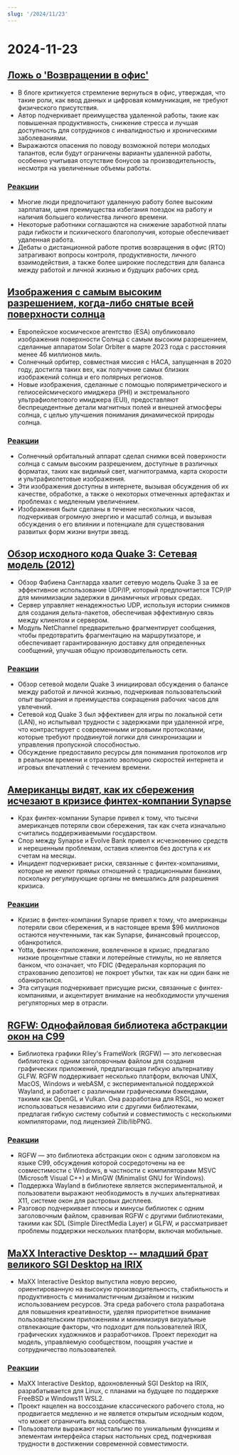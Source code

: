 ```yaml
---
slug: '/2024/11/23'
---
```


# 2024-11-23

## [Ложь о 'Возвращении в офис'](https://blog.avas.space/rto/)

- В блоге критикуется стремление вернуться в офис, утверждая, что такие роли, как ввод данных и цифровая коммуникация, не требуют физического присутствия.
- Автор подчеркивает преимущества удаленной работы, такие как повышенная продуктивность, снижение стресса и лучшая доступность для сотрудников с инвалидностью и хроническими заболеваниями.
- Выражаются опасения по поводу возможной потери молодых талантов, если будут ограничены варианты удаленной работы, особенно учитывая отсутствие бонусов за производительность, несмотря на увеличенные объемы работы.

### [Реакции](https://news.ycombinator.com/item?id=42221623)

- Многие люди предпочитают удаленную работу более высоким зарплатам, ценя преимущества избегания поездок на работу и наличия большего количества личного времени.
- Некоторые работники соглашаются на снижение заработной платы ради гибкости и психического благополучия, которые обеспечивает удаленная работа.
- Дебаты о дистанционной работе против возвращения в офис (RTO) затрагивают вопросы контроля, продуктивности, личного взаимодействия, а также более широкие последствия для баланса между работой и личной жизнью и будущих рабочих сред.

## [Изображения с самым высоким разрешением, когда-либо снятые всей поверхности солнца](https://www.smithsonianmag.com/smart-news/check-out-the-highest-resolution-images-ever-captured-of-the-suns-entire-surface-180985518/)

- Европейское космическое агентство (ESA) опубликовало изображения поверхности Солнца с самым высоким разрешением, сделанные аппаратом Solar Orbiter в марте 2023 года с расстояния менее 46 миллионов миль.
- Солнечный орбитер, совместная миссия с НАСА, запущенная в 2020 году, достигла таких вех, как получение самых близких изображений солнца и его полярных регионов.
- Новые изображения, сделанные с помощью поляриметрического и гелиосейсмического имиджера (PHI) и экстремального ультрафиолетового имиджера (EUI), предоставляют беспрецедентные детали магнитных полей и внешней атмосферы солнца, с целью улучшения понимания динамической природы солнца.

### [Реакции](https://news.ycombinator.com/item?id=42220155)

- Солнечный орбитальный аппарат сделал снимки всей поверхности солнца с самым высоким разрешением, доступные в различных форматах, таких как видимый свет, магнитограмма, карта скорости и ультрафиолетовые изображения.
- Эти изображения доступны в интернете, вызывая обсуждения об их качестве, обработке, а также о некоторых отмеченных артефактах и проблемах с медленным увеличением.
- Изображения были сделаны в течение нескольких часов, подчеркивая огромную энергию и масштаб солнца, и вызывая обсуждения о его влиянии и потенциале для существования развитых форм жизни внутри звезд.

## [Обзор исходного кода Quake 3: Сетевая модель (2012)](https://fabiensanglard.net/quake3/network.php)

- Обзор Фабиена Сангларда хвалит сетевую модель Quake 3 за ее эффективное использование UDP/IP, который предпочитается TCP/IP для минимизации задержки в динамичных игровых средах.
- Сервер управляет ненадежностью UDP, используя истории снимков для создания дельта-пакетов, обеспечивая эффективную связь между клиентом и сервером.
- Модуль NetChannel предварительно фрагментирует сообщения, чтобы предотвратить фрагментацию на маршрутизаторе, и обеспечивает гарантированную доставку для определенных сообщений, улучшая общую производительность сети.

### [Реакции](https://news.ycombinator.com/item?id=42218532)

- Обзор сетевой модели Quake 3 инициировал обсуждения о балансе между работой и личной жизнью, подчеркивая пользовательский опыт выгорания и преимущества сокращения рабочих часов для увлечений.
- Сетевой код Quake 3 был эффективен для игры по локальной сети (LAN), но испытывал трудности с задержками при удаленной игре, что контрастирует с современными игровыми протоколами, которые требуют продвинутой логики для синхронизации и управления пропускной способностью.
- Обсуждение предоставило ресурсы для понимания протоколов игр в реальном времени и отразило эволюцию скоростей интернета и игровых впечатлений с течением времени.

## [Американцы видят, как их сбережения исчезают в кризисе финтех-компании Synapse](https://www.cnbc.com/2024/11/22/synapse-bankruptcy-thousands-of-americans-see-their-savings-vanish.html)

- Крах финтех-компании Synapse привел к тому, что тысячи американцев потеряли свои сбережения, так как счета изначально считались поддерживаемыми государством.
- Спор между Synapse и Evolve Bank привел к исчезновению средств и нерешенным проблемам, оставив клиентов без доступа к их счетам на месяцы.
- Инцидент подчеркивает риски, связанные с финтех-компаниями, которые не имеют прямых отношений с традиционными банками, поскольку регулирующие органы не вмешались для разрешения кризиса.

### [Реакции](https://news.ycombinator.com/item?id=42219407)

- Кризис в финтех-компании Synapse привел к тому, что американцы потеряли свои сбережения, и в настоящее время $96 миллионов остаются неучтенными, так как Synapse, финансовый процессор, обанкротился.
- Yotta, финтех-приложение, вовлеченное в кризис, предлагало низкие процентные ставки и лотерейные стимулы, но не является банком, что означает, что FDIC (Федеральная корпорация по страхованию депозитов) не покроет убытки, так как ни один банк не обанкротился.
- Эта ситуация подчеркивает присущие риски, связанные с финтех-компаниями, и акцентирует внимание на необходимости улучшения регуляторных мер в отрасли.

## [RGFW: Однофайловая библиотека абстракции окон на C99](https://github.com/ColleagueRiley/RGFW)

- Библиотека графики Riley's FrameWork (RGFW) — это легковесная библиотека с одним заголовочным файлом для создания графических приложений, предлагающая гибкую альтернативу GLFW. RGFW поддерживает несколько платформ, включая UNIX, MacOS, Windows и webASM, с экспериментальной поддержкой Wayland, и работает с различными графическими бэкендами, такими как OpenGL и Vulkan. Она разработана для RSGL, но может использоваться независимо или с другими библиотеками, предлагая гибкую систему событий и совместимость с несколькими компиляторами, под лицензией Zlib/libPNG.

### [Реакции](https://news.ycombinator.com/item?id=42217535)

- RGFW — это библиотека абстракции окон с одним заголовком на языке C99, обсуждения которой сосредоточены на ее совместимости с Windows, в частности с компиляторами MSVC (Microsoft Visual C++) и MinGW (Minimalist GNU for Windows).
- Поддержка Wayland в библиотеке является экспериментальной, и пользователи выражают необходимость в лучших альтернативах X11, системе окон для растровых дисплеев.
- Разговор подчеркивает плюсы и минусы библиотек с одним заголовочным файлом, сравнивая RGFW с другими библиотеками, такими как SDL (Simple DirectMedia Layer) и GLFW, и рассматривает проблемы поддержки нескольких платформ, включая мобильные.

## [MaXX Interactive Desktop -- младший брат великого SGI Desktop на IRIX](https://docs.maxxinteractive.com/)

- MaXX Interactive Desktop выпустила новую версию, ориентированную на высокую производительность, стабильность и продуктивность с минималистичным дизайном и низким использованием ресурсов. Эта среда рабочего стола разработана для повышения креативности, уделяя приоритетное внимание пользовательским приложениям и минимизируя визуальные отвлекающие факторы, что подходит для пользователей IRIX, графических художников и разработчиков. Проект переходит на модель, управляемую сообществом, поощряя участие и сотрудничество пользователей.

### [Реакции](https://news.ycombinator.com/item?id=42218184)

- MaXX Interactive Desktop, вдохновленный SGI Desktop на IRIX, разрабатывается для Linux, с планами на будущее по поддержке FreeBSD и Windows11 WSL2.
- Проект нацелен на воссоздание классического рабочего стола, но продвигается медленно и не является открытым исходным кодом, что может ограничить вклад сообщества.
- Пользователи выражают ностальгию по уникальным функциям и элементам интерфейса старых настольных сред, подчеркивая трудности в достижении современной совместимости.

<head>
  <meta property="og:title" content="Ложь о 'Возвращении в офис'" />
  <meta property="og:type" content="website" />
  <meta property="og:image" content="https://og.cho.sh/api/og/?title=%D0%9B%D0%BE%D0%B6%D1%8C%20%D0%BE%20'%D0%92%D0%BE%D0%B7%D0%B2%D1%80%D0%B0%D1%89%D0%B5%D0%BD%D0%B8%D0%B8%20%D0%B2%20%D0%BE%D1%84%D0%B8%D1%81'&subheading=%D1%81%D1%83%D0%B1%D0%B1%D0%BE%D1%82%D0%B0%2C%2023%20%D0%BD%D0%BE%D1%8F%D0%B1%D1%80%D1%8F%202024%20%D0%B3.%3A%20%D0%A1%D0%B2%D0%BE%D0%B4%D0%BA%D0%B0%20%D0%BD%D0%BE%D0%B2%D0%BE%D1%81%D1%82%D0%B5%D0%B9%20Hacker%20News" />
</head>

